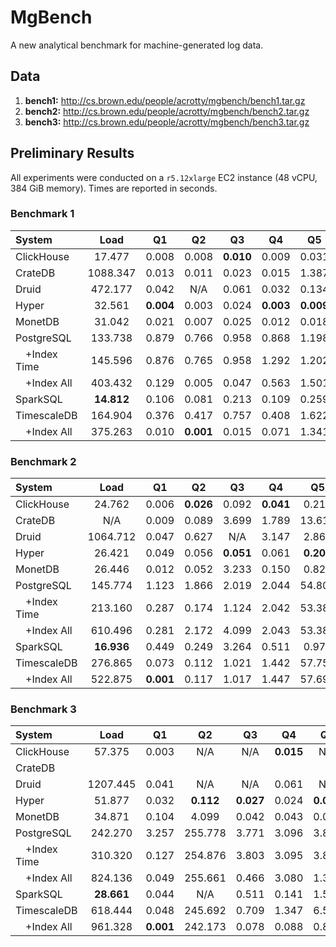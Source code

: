 # MgBench
A new analytical benchmark for machine-generated log data.

## Data

1. **bench1:** http://cs.brown.edu/people/acrotty/mgbench/bench1.tar.gz
2. **bench2:** http://cs.brown.edu/people/acrotty/mgbench/bench2.tar.gz
3. **bench3:** http://cs.brown.edu/people/acrotty/mgbench/bench3.tar.gz

## Preliminary Results

All experiments were conducted on a `r5.12xlarge` EC2 instance (48 vCPU, 384 GiB memory). Times are reported in seconds.

### Benchmark 1

| System       | Load       | Q1        | Q2        | Q3        | Q4        | Q5        | Q6        |
| :----------- | :--------: | :-------: | :-------: | :-------: | :-------: | :-------: | :-------: |
| ClickHouse   | 17.477     | 0.008     | 0.008     | **0.010** | 0.009     | 0.031     | **0.017** |
| CrateDB      | 1088.347   | 0.013     | 0.011     | 0.023     | 0.015     | 1.387     | 0.337     |
| Druid        | 472.177    | 0.042     | N/A       | 0.061     | 0.032     | 0.134     | 0.137     |
| Hyper        | 32.561     | **0.004** | 0.003     | 0.024     | **0.003** | **0.009** | 0.035     |
| MonetDB      | 31.042     | 0.021     | 0.007     | 0.025     | 0.012     | 0.018     | 0.180     |
| PostgreSQL   | 133.738    | 0.879     | 0.766     | 0.958     | 0.868     | 1.198     | 2.574     |
|  +Index Time | 145.596    | 0.876     | 0.765     | 0.958     | 1.292     | 1.202     | 2.575     |
|  +Index All  | 403.432    | 0.129     | 0.005     | 0.047     | 0.563     | 1.501     | 0.457     |
| SparkSQL     | **14.812** | 0.106     | 0.081     | 0.213     | 0.109     | 0.259     | 0.282     |
| TimescaleDB  | 164.904    | 0.376     | 0.417     | 0.757     | 0.408     | 1.622     | 3.581     |
|  +Index All  | 375.263    | 0.010     | **0.001** | 0.015     | 0.071     | 1.341     | 0.188     |

### Benchmark 2

| System       | Load       | Q1        | Q2        | Q3        | Q4        | Q5        | Q6        |
| :----------- | :--------: | :-------: | :-------: | :-------: | :-------: | :-------: | :-------: |
| ClickHouse   | 24.762     | 0.006     | **0.026** | 0.092     | **0.041** | 0.217     | **0.378** |
| CrateDB      | N/A        | 0.009     | 0.089     | 3.699     | 1.789     | 13.619    | 11.282    |
| Druid        | 1064.712   | 0.047     | 0.627     | N/A       | 3.147     | 2.865     | 0.964     |
| Hyper        | 26.421     | 0.049     | 0.056     | **0.051** | 0.061     | **0.208** | 0.390     |
| MonetDB      | 26.446     | 0.012     | 0.052     | 3.233     | 0.150     | 0.828     | 2.262     |
| PostgreSQL   | 145.774    | 1.123     | 1.866     | 2.019     | 2.044     | 54.801    | 17.835    |
|  +Index Time | 213.160    | 0.287     | 0.174     | 1.124     | 2.042     | 53.386    | 17.835    |
|  +Index All  | 610.496    | 0.281     | 2.172     | 4.099     | 2.043     | 53.389    | 17.834    |
| SparkSQL     | **16.936** | 0.449     | 0.249     | 3.264     | 0.511     | 0.974     | 1.078     |
| TimescaleDB  | 276.865    | 0.073     | 0.112     | 1.021     | 1.442     | 57.758    | 17.376    |
|  +Index All  | 522.875    | **0.001** | 0.117     | 1.017     | 1.447     | 57.694    | 17.374    |

### Benchmark 3

| System       | Load       | Q1        | Q2        | Q3        | Q4        | Q5        | Q6        |
| :----------- | :--------: | :-------: | :-------: | :-------: | :-------: | :-------: | :-------: |
| ClickHouse   | 57.375     | 0.003     | N/A       | N/A       | **0.015** | N/A       | 0.614     |
| CrateDB      |  |  |  |  |  |  |  |
| Druid        | 1207.445   | 0.041     | N/A       | N/A       | 0.061     | N/A       | 7.176     |
| Hyper        | 51.877     | 0.032     | **0.112** | **0.027** | 0.024     | **0.049** | **0.197** |
| MonetDB      | 34.871     | 0.104     | 4.099     | 0.042     | 0.043     | 0.081     | 18.873    |
| PostgreSQL   | 242.270    | 3.257     | 255.778   | 3.771     | 3.096     | 3.873     | 42.745    |
|  +Index Time | 310.320    | 0.127     | 254.876   | 3.803     | 3.095     | 3.891     | 42.744    |
|  +Index All  | 824.136    | 0.049     | 255.661   | 0.466     | 3.080     | 1.301     | 45.186    |
| SparkSQL     | **28.661** | 0.044     | N/A       | 0.511     | 0.141     | 1.563     | 2.055     |
| TimescaleDB  | 618.444    | 0.048     | 245.692   | 0.709     | 1.347     | 6.522     | 13.194    |
|  +Index All  | 961.328    | **0.001** | 242.173   | 0.078     | 0.088     | 0.821     | 13.199    |
